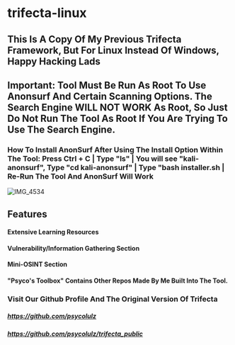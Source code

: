 # trifecta-linux
## This Is A Copy Of My Previous Trifecta Framework, But For Linux Instead Of Windows, Happy Hacking Lads

## Important: Tool Must Be Run As Root To Use Anonsurf And Certain Scanning Options. The Search Engine WILL NOT WORK As Root, So Just Do Not Run The Tool  As Root If You Are Trying To Use The Search Engine.

### How To Install AnonSurf After Using The Install Option Within The Tool: Press Ctrl + C | Type "ls" | You will see "kali-anonsurf", Type "cd kali-anonsurf" | Type "bash installer.sh | Re-Run The Tool And AnonSurf Will Work

![IMG_4534](https://user-images.githubusercontent.com/112537894/201567317-ca932fc3-509d-46b3-b014-bed98d734d68.png)

## Features
#### Extensive Learning Resources
#### Vulnerability/Information Gathering Section
#### Mini-OSINT Section
#### "Psyco's Toolbox" Contains Other Repos Made By Me Built Into The Tool.
#### 

### Visit Our Github Profile And The Original Version Of Trifecta
##### https://github.com/psycolulz
##### https://github.com/psycolulz/trifecta_public
